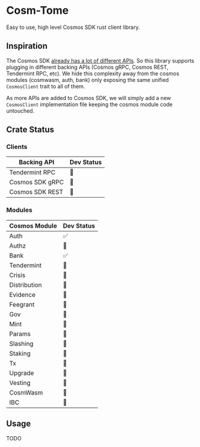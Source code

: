 # Cosm-Tome

Easy to use, high level Cosmos SDK rust client library.

## Inspiration

The Cosmos SDK [already has a lot of different APIs](https://github.com/cosmos/cosmos-sdk/blob/main/docs/docs/core/06-grpc_rest.md). So this library supports plugging in different backing APIs (Cosmos gRPC, Cosmos REST, Tendermint RPC, etc). We hide this complexity away from the cosmos modules (cosmwasm, auth, bank) only exposing the same unified `CosmosClient` trait to all of them.

As more APIs are added to Cosmos SDK, we will simply add a new `CosmosClient` implementation file keeping the cosmos module code untouched.

## Crate Status

### Clients

| Backing API | Dev Status |
| ------------- | ------------- | 
| Tendermint RPC | 🔨 |
| Cosmos SDK gRPC | 🔨 | 
| Cosmos SDK REST | 🚫 |

### Modules

| Cosmos Module | Dev Status |
| ------------- | ------------- | 
| Auth | ✅ |
| Authz | 🚫 |
| Bank | ✅ |
| Tendermint | 🚫 |
| Crisis | 🚫 |
| Distribution | 🚫 |
| Evidence | 🚫 |
| Feegrant | 🚫 |
| Gov | 🚫 |
| Mint | 🚫 |
| Params | 🚫 |
| Slashing | 🚫 |
| Staking | 🚫 |
| Tx | 🔨 |
| Upgrade | 🚫 |
| Vesting | 🚫 |
| CosmWasm | 🔨 |
| IBC | 🚫 |


## Usage

TODO
